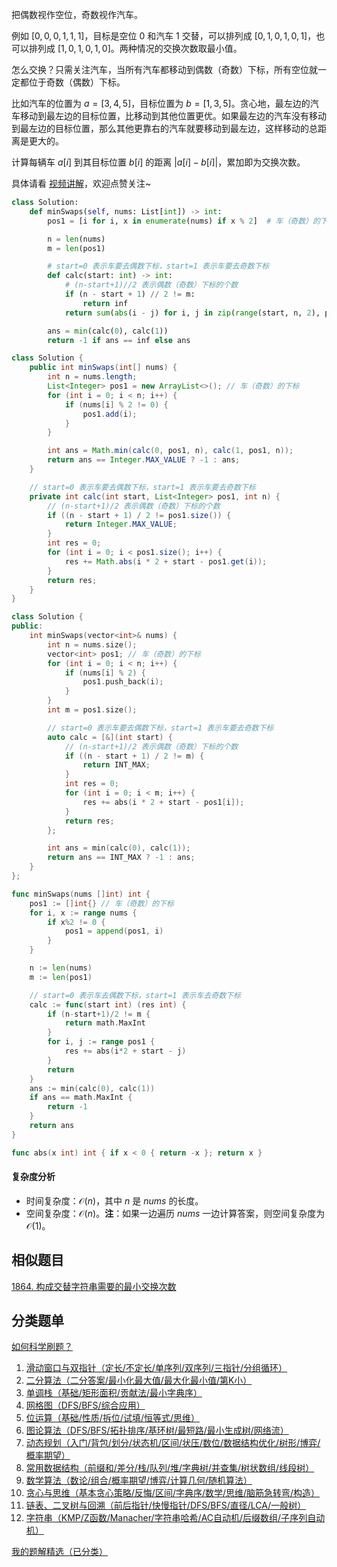 把偶数视作空位，奇数视作汽车。

例如 $[0,0,0,1,1,1]$，目标是空位 $0$ 和汽车 $1$ 交替，可以排列成 $[0,1,0,1,0,1]$，也可以排列成 $[1,0,1,0,1,0]$。两种情况的交换次数取最小值。

怎么交换？只需关注汽车，当所有汽车都移动到偶数（奇数）下标，所有空位就一定都位于奇数（偶数）下标。

比如汽车的位置为 $a=[3,4,5]$，目标位置为 $b=[1,3,5]$。贪心地，最左边的汽车移动到最左边的目标位置，比移动到其他位置更优。如果最左边的汽车没有移动到最左边的目标位置，那么其他更靠右的汽车就要移动到最左边，这样移动的总距离是更大的。

计算每辆车 $a[i]$ 到其目标位置 $b[i]$ 的距离 $|a[i]-b[i]|$，累加即为交换次数。

具体请看 [视频讲解](https://www.bilibili.com/video/BV1qeNRzjEEk/)，欢迎点赞关注~

```py [sol-Python3]
class Solution:
    def minSwaps(self, nums: List[int]) -> int:
        pos1 = [i for i, x in enumerate(nums) if x % 2]  # 车（奇数）的下标

        n = len(nums)
        m = len(pos1)

        # start=0 表示车要去偶数下标，start=1 表示车要去奇数下标
        def calc(start: int) -> int:
            # (n-start+1)//2 表示偶数（奇数）下标的个数
            if (n - start + 1) // 2 != m:
                return inf
            return sum(abs(i - j) for i, j in zip(range(start, n, 2), pos1))

        ans = min(calc(0), calc(1))
        return -1 if ans == inf else ans
```

```java [sol-Java]
class Solution {
    public int minSwaps(int[] nums) {
        int n = nums.length;
        List<Integer> pos1 = new ArrayList<>(); // 车（奇数）的下标
        for (int i = 0; i < n; i++) {
            if (nums[i] % 2 != 0) {
                pos1.add(i);
            }
        }

        int ans = Math.min(calc(0, pos1, n), calc(1, pos1, n));
        return ans == Integer.MAX_VALUE ? -1 : ans;
    }

    // start=0 表示车要去偶数下标，start=1 表示车要去奇数下标
    private int calc(int start, List<Integer> pos1, int n) {
        // (n-start+1)/2 表示偶数（奇数）下标的个数
        if ((n - start + 1) / 2 != pos1.size()) {
            return Integer.MAX_VALUE;
        }
        int res = 0;
        for (int i = 0; i < pos1.size(); i++) {
            res += Math.abs(i * 2 + start - pos1.get(i));
        }
        return res;
    }
}
```

```cpp [sol-C++]
class Solution {
public:
    int minSwaps(vector<int>& nums) {
        int n = nums.size();
        vector<int> pos1; // 车（奇数）的下标
        for (int i = 0; i < n; i++) {
            if (nums[i] % 2) {
                pos1.push_back(i);
            }
        }
        int m = pos1.size();

        // start=0 表示车要去偶数下标，start=1 表示车要去奇数下标
        auto calc = [&](int start) {
            // (n-start+1)/2 表示偶数（奇数）下标的个数
            if ((n - start + 1) / 2 != m) {
                return INT_MAX;
            }
            int res = 0;
            for (int i = 0; i < m; i++) {
                res += abs(i * 2 + start - pos1[i]);
            }
            return res;
        };

        int ans = min(calc(0), calc(1));
        return ans == INT_MAX ? -1 : ans;
    }
};
```

```go [sol-Go]
func minSwaps(nums []int) int {
	pos1 := []int{} // 车（奇数）的下标
	for i, x := range nums {
		if x%2 != 0 {
			pos1 = append(pos1, i)
		}
	}

	n := len(nums)
	m := len(pos1)

	// start=0 表示车去偶数下标，start=1 表示车去奇数下标
	calc := func(start int) (res int) {
		if (n-start+1)/2 != m {
			return math.MaxInt
		}
		for i, j := range pos1 {
			res += abs(i*2 + start - j)
		}
		return
	}
	ans := min(calc(0), calc(1))
	if ans == math.MaxInt {
		return -1
	}
	return ans
}

func abs(x int) int { if x < 0 { return -x }; return x }
```

#### 复杂度分析

- 时间复杂度：$\mathcal{O}(n)$，其中 $n$ 是 $\textit{nums}$ 的长度。
- 空间复杂度：$\mathcal{O}(n)$。**注**：如果一边遍历 $\textit{nums}$ 一边计算答案，则空间复杂度为 $\mathcal{O}(1)$。

## 相似题目

[1864. 构成交替字符串需要的最小交换次数](https://leetcode.cn/problems/minimum-number-of-swaps-to-make-the-binary-string-alternating/)

## 分类题单

[如何科学刷题？](https://leetcode.cn/circle/discuss/RvFUtj/)

1. [滑动窗口与双指针（定长/不定长/单序列/双序列/三指针/分组循环）](https://leetcode.cn/circle/discuss/0viNMK/)
2. [二分算法（二分答案/最小化最大值/最大化最小值/第K小）](https://leetcode.cn/circle/discuss/SqopEo/)
3. [单调栈（基础/矩形面积/贡献法/最小字典序）](https://leetcode.cn/circle/discuss/9oZFK9/)
4. [网格图（DFS/BFS/综合应用）](https://leetcode.cn/circle/discuss/YiXPXW/)
5. [位运算（基础/性质/拆位/试填/恒等式/思维）](https://leetcode.cn/circle/discuss/dHn9Vk/)
6. [图论算法（DFS/BFS/拓扑排序/基环树/最短路/最小生成树/网络流）](https://leetcode.cn/circle/discuss/01LUak/)
7. [动态规划（入门/背包/划分/状态机/区间/状压/数位/数据结构优化/树形/博弈/概率期望）](https://leetcode.cn/circle/discuss/tXLS3i/)
8. [常用数据结构（前缀和/差分/栈/队列/堆/字典树/并查集/树状数组/线段树）](https://leetcode.cn/circle/discuss/mOr1u6/)
9. [数学算法（数论/组合/概率期望/博弈/计算几何/随机算法）](https://leetcode.cn/circle/discuss/IYT3ss/)
10. [贪心与思维（基本贪心策略/反悔/区间/字典序/数学/思维/脑筋急转弯/构造）](https://leetcode.cn/circle/discuss/g6KTKL/)
11. [链表、二叉树与回溯（前后指针/快慢指针/DFS/BFS/直径/LCA/一般树）](https://leetcode.cn/circle/discuss/K0n2gO/)
12. [字符串（KMP/Z函数/Manacher/字符串哈希/AC自动机/后缀数组/子序列自动机）](https://leetcode.cn/circle/discuss/SJFwQI/)

[我的题解精选（已分类）](https://github.com/EndlessCheng/codeforces-go/blob/master/leetcode/SOLUTIONS.md)

